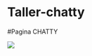 # Taller-chatty

#Pagina CHATTY

![](https://github.com/LucasMilessi/Taller-chatty/blob/main/gif/chatty.gif)
